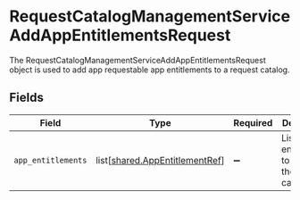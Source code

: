 # RequestCatalogManagementServiceAddAppEntitlementsRequest

The RequestCatalogManagementServiceAddAppEntitlementsRequest object is used to add app requestable app entitlements to a request catalog.


## Fields

| Field                                                                          | Type                                                                           | Required                                                                       | Description                                                                    |
| ------------------------------------------------------------------------------ | ------------------------------------------------------------------------------ | ------------------------------------------------------------------------------ | ------------------------------------------------------------------------------ |
| `app_entitlements`                                                             | list[[shared.AppEntitlementRef](undefined/models/shared/appentitlementref.md)] | :heavy_minus_sign:                                                             | List of entitlements to add to the request catalog.                            |